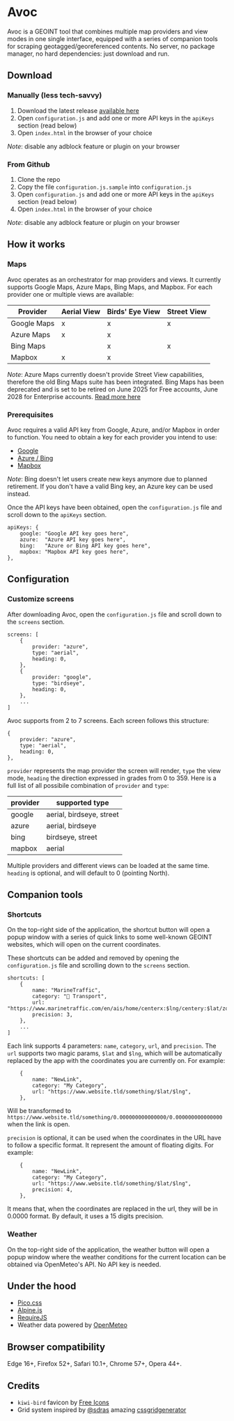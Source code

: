 # Avoc

Avoc is a GEOINT tool that combines multiple map providers and view modes in one single interface, equipped with a series of companion tools for scraping geotagged/georeferenced contents. No server, no package manager, no hard dependencies: just download and run.

## Download

### Manually (less tech-savvy)
1. Download the latest release [available here](https://github.com/haruspeks/avoc/releases)
2. Open `configuration.js` and add one or more API keys in the `apiKeys` section (read below)
3. Open `index.html` in the browser of your choice

*Note*: disable any adblock feature or plugin on your browser

### From Github
1. Clone the repo
2. Copy the file `configuration.js.sample` into `configuration.js`
3. Open `configuration.js` and add one or more API keys in the `apiKeys` section (read below)
4. Open `index.html` in the browser of your choice

*Note*: disable any adblock feature or plugin on your browser

## How it works

### Maps
Avoc operates as an orchestrator for map providers and views. It currently supports Google Maps, Azure Maps, Bing Maps, and Mapbox. For each provider one or multiple views 
are available:

| Provider      | Aerial View   | Birds' Eye View | Street View |
| ------------- | ------------- | --------------- | ----------- |
| Google Maps   | x             | x               | x           |
| Azure Maps    | x             | x               |             |
| Bing Maps     |               | x               | x           |
| Mapbox        | x             | x               |             |

*Note*: Azure Maps currently doesn't provide Street View capabilities, therefore the old Bing Maps suite has been integrated. Bing Maps has been deprecated and is set to be retired on June 2025 for Free accounts, June 2028 for Enterprise accounts. [Read more here](https://learn.microsoft.com/en-us/bingmaps/getting-started/)

### Prerequisites
Avoc requires a valid API key from Google, Azure, and/or Mapbox in order to function. You need to obtain a key for each provider you intend to use:
- [Google](https://dev.to/simplecodeagency/how-to-setup-a-new-google-maps-api-key-4kp1)
- [Azure / Bing](https://learn.microsoft.com/en-us/azure/azure-maps/quick-demo-map-app#create-an-azure-maps-account)
- [Mapbox](https://docs.mapbox.com/help/getting-started/access-tokens/)

*Note*: Bing doesn't let users create new keys anymore due to planned retirement. If you don't have a valid Bing key, an Azure key can be used instead.

Once the API keys have been obtained, open the `configuration.js` file and scroll down to the `apiKeys` section.

```
apiKeys: {
    google: "Google API key goes here",
    azure:  "Azure API key goes here",
    bing:   "Azure or Bing API key goes here",
    mapbox: "Mapbox API key goes here",
},
```

## Configuration

### Customize screens
After downloading Avoc, open the `configuration.js` file and scroll down to the `screens` section.

```
screens: [
    {
        provider: "azure",
        type: "aerial",
        heading: 0,
    },
    {
        provider: "google",
        type: "birdseye",
        heading: 0,
    },
    ...
]
```

Avoc supports from 2 to 7 screens. Each screen follows this structure:

```
{
    provider: "azure",
    type: "aerial",
    heading: 0,
},
```

`provider` represents the map provider the screen will render, `type` the view mode, `heading` the direction expressed in grades from 0 to 359. Here is a full list of all possibile combination of `provider` and `type`:

| provider      | supported type           |
| ------------- | ------------------------ | 
| google        | aerial, birdseye, street |
| azure         | aerial, birdseye         |
| bing          | birdseye, street         |
| mapbox        | aerial                   |

Multiple providers and different views can be loaded at the same time. `heading` is optional, and will default to 0 (pointing North).

## Companion tools

### Shortcuts
On the top-right side of the application, the shortcut button will open a popup window with a series of quick links to some well-known GEOINT websites, which will open on the current coordinates.

These shortcuts can be added and removed by opening the `configuration.js` file and scrolling down to the `screens` section.

```
shortcuts: [
    {
        name: "MarineTraffic",
        category: "🛬 Transport",
        url: "https://www.marinetraffic.com/en/ais/home/centerx:$lng/centery:$lat/zoom:13",
        precision: 3,
    },
    ...
]
```

Each link supports 4 parameters: `name`, `category`, `url`, and `precision`. The `url` supports two magic params, `$lat` and `$lng`, which will be automatically replaced by the app with the coordinates you are currently on. For example:

```
    {
        name: "NewLink",
        category: "My Category",
        url: "https://www.website.tld/something/$lat/$lng",
    },
```

Will be transformed to `https://www.website.tld/something/0.000000000000000/0.000000000000000` when the link is open.

`precision` is optional, it can be used when the coordinates in the URL have to follow a specific format. It represent the amount of floating digits. For example:

```
    {
        name: "NewLink",
        category: "My Category",
        url: "https://www.website.tld/something/$lat/$lng",
        precision: 4,
    },
```

It means that, when the coordinates are replaced in the url, they will be in 0.0000 format. By default, it uses a 15 digits precision.

### Weather
On the top-right side of the application, the weather button will open a popup window where the weather conditions for the current location can be obtained via OpenMeteo's API. No API key is needed.

## Under the hood

- [Pico.css](https://picocss.com/)
- [Alpine.js](https://alpinejs.dev/)
- [RequireJS](https://requirejs.org/)
- Weather data powered by [OpenMeteo](https://open-meteo.com/)

## Browser compatibility

Edge 16+, Firefox 52+, Safari 10.1+, Chrome 57+, Opera 44+.

## Credits

- `kiwi-bird` favicon by [Free Icons](https://free-icons.github.io/free-icons/)
- Grid system inspired by [@sdras](https://github.com/sdras) amazing [cssgridgenerator](https://cssgrid-generator.netlify.app/)